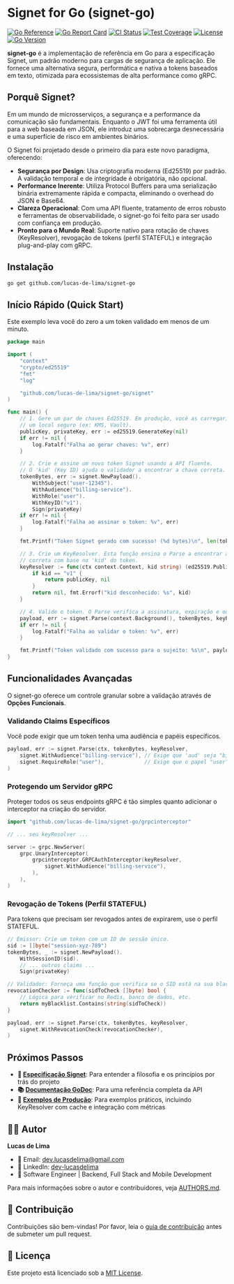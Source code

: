 # Signet for Go (signet-go)

[![Go Reference](https://pkg.go.dev/badge/github.com/lucas-de-lima/signet-go.svg)](https://pkg.go.dev/github.com/lucas-de-lima/signet-go)
[![Go Report Card](https://goreportcard.com/badge/github.com/lucas-de-lima/signet-go)](https://goreportcard.com/report/github.com/lucas-de-lima/signet-go)
[![CI Status](https://github.com/lucas-de-lima/signet-go/workflows/CI/badge.svg)](https://github.com/lucas-de-lima/signet-go/actions)
[![Test Coverage](https://codecov.io/gh/lucas-de-lima/signet-go/branch/main/graph/badge.svg)](https://codecov.io/gh/lucas-de-lima/signet-go)
[![License](https://img.shields.io/badge/license-MIT-green.svg)](LICENSE)
[![Go Version](https://img.shields.io/badge/go-1.21+-blue.svg)](https://golang.org)

**signet-go** é a implementação de referência em Go para a especificação Signet, um padrão moderno para cargas de segurança de aplicação. Ele fornece uma alternativa segura, performática e nativa a tokens baseados em texto, otimizada para ecossistemas de alta performance como gRPC.

## Porquê Signet?

Em um mundo de microsserviços, a segurança e a performance da comunicação são fundamentais. Enquanto o JWT foi uma ferramenta útil para a web baseada em JSON, ele introduz uma sobrecarga desnecessária e uma superfície de risco em ambientes binários.

O Signet foi projetado desde o primeiro dia para este novo paradigma, oferecendo:

- **Segurança por Design**: Usa criptografia moderna (Ed25519) por padrão. A validação temporal e de integridade é obrigatória, não opcional.
- **Performance Inerente**: Utiliza Protocol Buffers para uma serialização binária extremamente rápida e compacta, eliminando o overhead do JSON e Base64.
- **Clareza Operacional**: Com uma API fluente, tratamento de erros robusto e ferramentas de observabilidade, o signet-go foi feito para ser usado com confiança em produção.
- **Pronto para o Mundo Real**: Suporte nativo para rotação de chaves (KeyResolver), revogação de tokens (perfil STATEFUL) e integração plug-and-play com gRPC.

## Instalação

```bash
go get github.com/lucas-de-lima/signet-go
```

## Início Rápido (Quick Start)

Este exemplo leva você do zero a um token validado em menos de um minuto.

```go
package main

import (
	"context"
	"crypto/ed25519"
	"fmt"
	"log"

	"github.com/lucas-de-lima/signet-go/signet"
)

func main() {
	// 1. Gere um par de chaves Ed25519. Em produção, você as carregaria de
	// um local seguro (ex: KMS, Vault).
	publicKey, privateKey, err := ed25519.GenerateKey(nil)
	if err != nil {
		log.Fatalf("Falha ao gerar chaves: %v", err)
	}

	// 2. Crie e assine um novo token Signet usando a API fluente.
	// O 'kid' (Key ID) ajuda o validador a encontrar a chave correta.
	tokenBytes, err := signet.NewPayload().
		WithSubject("user-12345").
		WithAudience("billing-service").
		WithRole("user").
		WithKeyID("v1").
		Sign(privateKey)
	if err != nil {
		log.Fatalf("Falha ao assinar o token: %v", err)
	}

	fmt.Printf("Token Signet gerado com sucesso! (%d bytes)\n", len(tokenBytes))

	// 3. Crie um KeyResolver. Esta função ensina o Parse a encontrar a chave pública
	// correta com base no 'kid' do token.
	keyResolver := func(ctx context.Context, kid string) (ed25519.PublicKey, error) {
		if kid == "v1" {
			return publicKey, nil
		}
		return nil, fmt.Errorf("kid desconhecido: %s", kid)
	}

	// 4. Valide o token. O Parse verifica a assinatura, expiração e outros claims.
	payload, err := signet.Parse(context.Background(), tokenBytes, keyResolver)
	if err != nil {
		log.Fatalf("Falha ao validar o token: %v", err)
	}

	fmt.Printf("Token validado com sucesso para o sujeito: %s\n", payload.GetSub())
}
```

## Funcionalidades Avançadas

O signet-go oferece um controle granular sobre a validação através de **Opções Funcionais**.

### Validando Claims Específicos

Você pode exigir que um token tenha uma audiência e papéis específicos.

```go
payload, err := signet.Parse(ctx, tokenBytes, keyResolver,
    signet.WithAudience("billing-service"), // Exige que 'aud' seja "billing-service"
    signet.RequireRole("user"),             // Exige que o papel "user" esteja presente
)
```

### Protegendo um Servidor gRPC

Proteger todos os seus endpoints gRPC é tão simples quanto adicionar o interceptor na criação do servidor.

```go
import "github.com/lucas-de-lima/signet-go/grpcinterceptor"

// ... seu keyResolver ...

server := grpc.NewServer(
    grpc.UnaryInterceptor(
        grpcinterceptor.GRPCAuthInterceptor(keyResolver,
            signet.WithAudience("billing-service"),
        ),
    ),
)
```

### Revogação de Tokens (Perfil STATEFUL)

Para tokens que precisam ser revogados antes de expirarem, use o perfil STATEFUL.

```go
// Emissor: Crie um token com um ID de sessão único.
sid := []byte("session-xyz-789")
tokenBytes, _ := signet.NewPayload().
    WithSessionID(sid).
    // ... outros claims ...
    Sign(privateKey)

// Validador: Forneça uma função que verifica se o SID está na sua blacklist.
revocationChecker := func(sidToCheck []byte) bool {
    // Lógica para verificar no Redis, banco de dados, etc.
    return myBlacklist.Contains(string(sidToCheck))
}

payload, err := signet.Parse(ctx, tokenBytes, keyResolver,
    signet.WithRevocationCheck(revocationChecker),
)
```

## Próximos Passos

- **📖 [Especificação Signet](SPECIFICATION-v1.0.md)**: Para entender a filosofia e os princípios por trás do projeto
- **📚 [Documentação GoDoc](GODOC-REFERENCE.md)**: Para uma referência completa da API
- **🔧 [Exemplos de Produção](/examples)**: Para exemplos práticos, incluindo KeyResolver com cache e integração com métricas

## 👨‍💻 Autor

**Lucas de Lima**
- 📧 Email: dev.lucasdelima@gmail.com
- 💼 LinkedIn: [dev-lucasdelima](https://www.linkedin.com/in/dev-lucasdelima/)
- 🚀 Software Engineer | Backend, Full Stack and Mobile Development

Para mais informações sobre o autor e contribuidores, veja [AUTHORS.md](AUTHORS.md).

## 🤝 Contribuição

Contribuições são bem-vindas! Por favor, leia o [guia de contribuição](CONTRIBUTING.md) antes de submeter um pull request.

## 📄 Licença

Este projeto está licenciado sob a [MIT License](LICENSE).